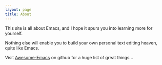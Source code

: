 ```yaml
---
layout: page
title: About
---
```


This site is all about Emacs, and I hope it spurs you into learning
more for yourself.

Nothing else will enable you to build your own personal text editing
heaven, quite like Emacs.

Visit [Awesome-Emacs](https://github.com/emacs-tw/awesome-emacs) on github for a huge list of great things...
